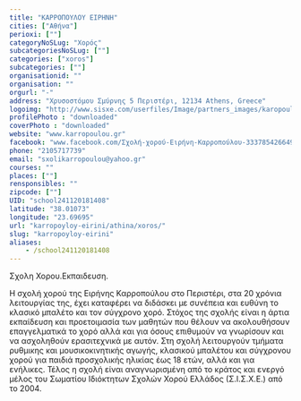 ```yaml
---
title: "ΚΑΡΡΟΠΟΥΛΟΥ ΕΙΡΗΝΗ"
cities: ["Αθήνα"]
perioxi: [""]
categoryNoSLug: "Χορός"
subcategoriesNoSLug: [""]
categories: ["xoros"]
subcategories: [""]
organisationid: ""
organisation: ""
orgurl: "-"
address: "Χρυσοστόμου Σμύρνης 5 Περιστέρι, 12134 Athens, Greece"
logoimg: "http://www.sisxe.com/userfiles/Image/partners_images/karopoulou_eirini.jpg"
profilePhoto : "downloaded"
coverPhoto : "downloaded"
website: "www.karropoulou.gr"
facebook: "www.facebook.com/Σχολή-χορού-Ειρήνη-Καρροπούλου-333785426649119"
phone: "2105717739"
email: "sxolikarropoulou@yahoo.gr"
courses: ""
places: [""]
rensponsibles: ""
zipcode: [""]
UID: "school241120181408"
latitude: "38.01073"
longitude: "23.69695"
url: "karropoyloy-eirini/athina/xoros/"
slug: "karropoyloy-eirini"
aliases:
    - /school241120181408
---
```



Σχολη Χορου.Εκπαιδευση.

Η σχολή χορού της Ειρήνης Καρροπούλου στο Περιστέρι, στα 20 χρόνια λειτουργίας της, έχει καταφέρει να διδάσκει με συνέπεια και ευθύνη το κλασικό μπαλέτο και τον σύγχρονο χορό. Στόχος της σχολής είναι η άρτια εκπαίδευση και προετοιμασία των μαθητών που θέλουν να ακολουθήσουν επαγγελματικά το χορό αλλά και για όσους επιθυμούν να γνωρίσουν και να ασχοληθούν ερασιτεχνικά με αυτόν. Στη σχολή λειτουργούν τμήματα ρυθμικης και μουσικοκινητικής αγωγής, κλασικού μπαλέτου και σύγχρονου χορού για παιδιά προσχολικής ηλικίας έως 18 ετών, αλλά και για ενήλικες. Τέλος η σχολή είναι αναγνωρισμένη από το κράτος και ενεργό μέλος του Σωματίου Ιδιόκτητων Σχολών Χορού Ελλάδος (Σ.Ι.Σ.Χ.Ε.) από το 2004.
